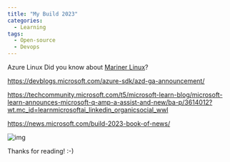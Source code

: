 ```yaml
---
title: "My Build 2023"
categories:
  - Learning
tags:
  - Open-source
  - Devops
---
```


Azure Linux 
Did you know about [Mariner Linux](https://github.com/microsoft/CBL-Mariner)?

https://devblogs.microsoft.com/azure-sdk/azd-ga-announcement/


https://techcommunity.microsoft.com/t5/microsoft-learn-blog/microsoft-learn-announces-microsoft-q-amp-a-assist-and-new/ba-p/3614012?wt.mc_id=learnmicrosoftai_linkedin_organicsocial_wwl


https://news.microsoft.com/build-2023-book-of-news/

![img](../assets/images/2023-05-26-my-build-2023.png)

Thanks for reading! :-)
